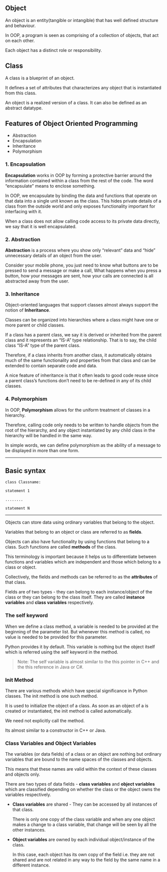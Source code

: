 ## Object
An object is an entity(tangible or intangible) that has well defined structure and behaviour.

In OOP, a program is seen as comprising of a collection of objects, that act on each other.

Each object has a distinct role or responsibility.

## Class
A class is a blueprint of an object.

It defines a set of attributes that characterizes any object that is instantiated from this class.

An object is a realized version of a class. It can also be defined as an abstract datatype.

## Features of Object Oriented Programming
- Abstraction
- Encapsulation
- Inheritance
- Polymorphism

### 1. Encapsulation

**Encapsulation** works in OOP by forming a protective barrier around the information contained within a class from the rest of the code. The word “encapsulate” means to enclose something. 

In OOP, we encapsulate by binding the data and functions that operate on that data into a single unit known as the class. This hides private details of a class from the outside world and only exposes functionality important for interfacing with it. 

When a class does not allow calling code access to its private data directly, we say that it is well encapsulated.

### 2. Abstraction

**Abstraction** is a process where you show only “relevant” data and “hide” unnecessary details of an object from the user. 

Consider your mobile phone, you just need to know what buttons are to be pressed to send a message or make a call, What happens when you press a button, how your messages are sent, how your calls are connected is all abstracted away from the user.

### 3. Inheritance

Object-oriented languages that support classes almost always support the notion of **Inheritance**. 

Classes can be organized into hierarchies where a class might have one or more parent or child classes. 

If a class has a parent class, we say it is derived or inherited from the parent class and it represents an “IS-A” type relationship. That is to say, the child class “IS-A” type of the parent class. 

Therefore, if a class inherits from another class, it automatically obtains much of the same functionality and properties from that class and can be extended to contain separate code and data. 

A nice feature of inheritance is that it often leads to good code reuse since a parent class’s functions don’t need to be re-defined in any of its child classes.

### 4. Polymorphism

In OOP, **Polymorphism** allows for the uniform treatment of classes in a hierarchy. 

Therefore, calling code only needs to be written to handle objects from the root of the hierarchy, and any object instantiated by any child class in the hierarchy will be handled in the same way.

In simple words, we can define polymorphism as the ability of a message to be displayed in more than one form.

---
## Basic syntax
```
class Classname:

statement 1

........

statement N
```
---

Objects can store data using ordinary variables that belong to the object. 

Variables that belong to an object or class are referred to as **fields**. 

Objects can also have functionality by using functions that belong to a class. Such functions are called **methods** of the class.

This terminology is important because it helps us to differentiate between functions and variables which are independent and those which belong to a class or object. 

Collectively, the fields and methods can be referred to as the **attributes** of that class.

Fields are of two types - they can belong to each instance/object of the class or they can belong to the class itself. They are called **instance variables** and **class variables** respectively.

### The self keyword

When we define a class method, a variable is needed to be provided at the beginning of the parameter list. But whenever this method is called, no value is needed to be provided for this parameter. 

Python provides it by default. This variable is nothing but the object itself which is referred using the self keyword in the method.

> Note: The self variable is almost similar to the this pointer in C++ and the this reference in Java or C#.

### Init Method

There are various methods which have special significance in Python classes. The init method is one such method. 

It is used to initialize the object of a class. As soon as an object of a is created or instantiated, the init method is called automatically. 

We need not explicitly call the method.

Its almost similar to a constructor in C++ or Java.

### Class Variables and Object Variables

The variables (or data fields) of a class or an object are nothing but ordinary variables that are bound to the name spaces of the classes and objects. 

This means that these names are valid within the context of these classes and objects only.

There are two types of data fields - **class variables** and **object variables** which are classified depending on whether the class or the object owns the variables respectively.

- **Class variables** are shared - They can be accessed by all instances of that class. 

    There is only one copy of the class variable and when any one object makes a change to a class variable, that change will be seen by all the other instances.

- **Object variables** are owned by each individual object/instance of the class. 

    In this case, each object has its own copy of the field i.e. they are not shared and are not related in any way to the field by the same name in a different instance.